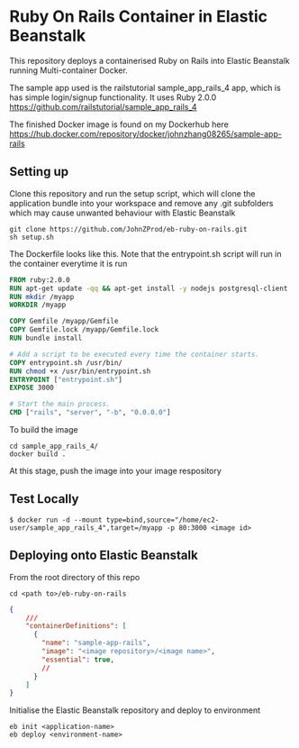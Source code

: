 # Ruby On Rails Container in Elastic Beanstalk

This repository deploys a containerised Ruby on Rails into Elastic Beanstalk running Multi-container Docker.

The sample app used is the railstutorial sample_app_rails_4 app, which is has simple login/signup functionality. It uses Ruby 2.0.0
https://github.com/railstutorial/sample_app_rails_4

The finished Docker image is found on my Dockerhub here
https://hub.docker.com/repository/docker/johnzhang08265/sample-app-rails

## Setting up

Clone this repository and run the setup script, which will clone the application bundle into your workspace and remove any .git subfolders which may cause unwanted behaviour with Elastic Beanstalk

```
git clone https://github.com/JohnZProd/eb-ruby-on-rails.git
sh setup.sh
```

The Dockerfile looks like this. Note that the entrypoint.sh script will run in the container everytime it is run

```Dockerfile
FROM ruby:2.0.0
RUN apt-get update -qq && apt-get install -y nodejs postgresql-client
RUN mkdir /myapp
WORKDIR /myapp

COPY Gemfile /myapp/Gemfile
COPY Gemfile.lock /myapp/Gemfile.lock
RUN bundle install

# Add a script to be executed every time the container starts.
COPY entrypoint.sh /usr/bin/
RUN chmod +x /usr/bin/entrypoint.sh
ENTRYPOINT ["entrypoint.sh"]
EXPOSE 3000

# Start the main process.
CMD ["rails", "server", "-b", "0.0.0.0"]
```

To build the image

```
cd sample_app_rails_4/
docker build .
```

At this stage, push the image into your image respository

## Test Locally

```
$ docker run -d --mount type=bind,source="/home/ec2-user/sample_app_rails_4",target=/myapp -p 80:3000 <image id>
```

## Deploying onto Elastic Beanstalk

From the root directory of this repo

```
cd <path to>/eb-ruby-on-rails
```

```json
{
    ///
    "containerDefinitions": [
      {
       	"name": "sample-app-rails",
        "image": "<image repository>/<image name>",
        "essential": true,
        //
      }
    ]
}
```

Initialise the Elastic Beanstalk repository and deploy to environment 

```
eb init <application-name>
eb deploy <environment-name>
```
